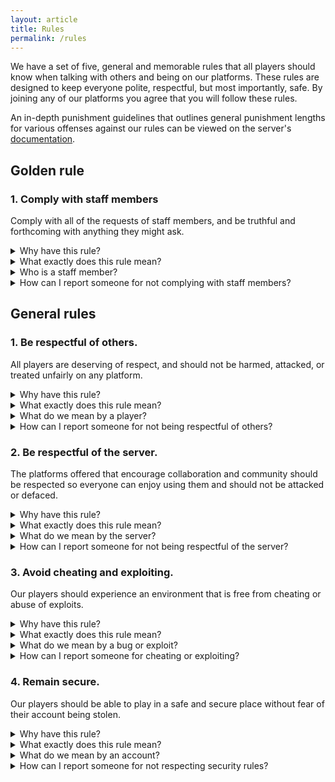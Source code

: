 ```yaml
---
layout: article
title: Rules
permalink: /rules
---
```


We have a set of five, general and memorable rules that all players should know when talking with others and being on our platforms. These rules are designed to keep everyone polite, respectful, but most importantly, safe. By joining any of our platforms you agree that you will follow these rules.

An in-depth punishment guidelines that outlines general punishment lengths for various offenses against our rules can be viewed on the server's [documentation](../docs).

## Golden rule

### 1. Comply with staff members
Comply with all of the requests of staff members, and be truthful and forthcoming with anything they might ask.

<details>
  <summary>Why have this rule?</summary>
      <p>The goal of staff members is to keep the community a safe place and promote an enjoyable experience for all of our members. When everyone cooperates with staff members, they are better able to keep the community secure.</p>
      <p>Staff members will never ask for personal information or any credentials to your account. File a <a href="{{ site.baseurl }}/report">report</a> immediately if this happens.</p>
</details>

<details>
  <summary>What exactly does this rule mean?</summary>
      <p>All of our staff members act with the whole community in mind. Try to assist by doing the following:</p>
        <ul>
          <li>Answer their questions or recall any events you remember</li>
          <li>Remaining truthful</li>
          <li>Actively reporting rule-breaking behavior</li>
        </ul>
      <p>Some things don’t help our staff members, however. Try to avoid the following:</p>
          <ul>
          <li>Mini-modding, trying to enforce rules for other staff members. Try to direct staff members to the rule-breaking behavior</li>
          <li>Withholding details from staff members</li>
          <li>Filing appeals or reports on behalf of someone else</li>
          <li>Evading punishments issued by staff members</li>
        </ul>
</details>

<details>
  <summary>Who is a staff member?</summary>
      <p>All staff members can be located by the prefix before their name:</p>
        <ul>
          <li>Executives will have a <span style="color: #515a5a">[</span><span style="color: #cb4335">Exec</span><span style="color: #515a5a">]</span> prefix and a <span style="color: #e74c3c">light red</span> name.</li>
          <li>Developers will have a <span style="color: #515a5a">[</span><span style="color: #652d90">Dev</span><span style="color: #515a5a">]</span> prefix and a <span style="color: #af7ac5">light purple</span> name.</li>
          <li>Admins will have a <span style="color: #515a5a">[</span><span style="color: #f7941d">Admin</span><span style="color: #515a5a">]</span> prefix and a <span style="color: #f4d03f">yellow</span> name.</li>
          <li>Mods will have a <span style="color: #515a5a">[</span><span style="color: #1e8449">Mod</span><span style="color: #515a5a">]</span> prefix and a <span style="color: #3AB54A">lime green</span> name.</li>
        </ul>
</details>

<details>
  <summary>How can I report someone for not complying with staff members?</summary>
      <p>Here are the options given to our members if they need to file a report.</p>
        <ul>
          <li><strong><span style="color: #f39c12">Recommended: Forum report.</span></strong> Use the <a href="{{ site.baseurl }}/report/">online form</a> to file a report on the forum.</li>
          <li>Join the <a href="{{ site.baseurl }}/discord">Discord</a> server and send a message to a staff member. If no staff member is online, try using the <code>#support</code> channel and a staff member will handle it later.</li>
          <li>Inform an online staff member on the server.</li>
        </ul>
</details>

## General rules

### 1. Be respectful of others.
All players are deserving of respect, and should not be harmed, attacked, or treated unfairly on any platform.

<details>
  <summary>Why have this rule?</summary>
      <p>We want all of our players to feel welcome, and to be a safe place for people to communicate and have fun. Everyone should be able to make new friends and have an enjoyable experience on our servers.</p>
      <p>Think twice before sending someone something hurtful. Everyone should be able to enjoy the server safely, and everyone should be mindful of the business of other people.</p>
</details>

<details>
  <summary>What exactly does this rule mean?</summary>
      <p>All of our players should be able to experience the server in the same positive environment as everyone else. Specifically, avoid:</p>
        <ul>
          <li>Advertising other platforms or services or posting invites to servers other than this one</li>
          <li>Repeating the same or similar messages, avoiding any mute or chat filters</li>
          <li>Encouraging violence or other attacks</li>
          <li>Disrespecting privacy limits in-game and in real life</li>
          <li>Encouraging any form of self-harm</li>
          <li>Excessive swearing or caps</li>
          <li>Sharing private or personal information without their consent</li>
          <li>Framing other people or falsifying information</li>
          <li>Referring to pornography or hateful content</li>
          <li>Modifying creations of others without their approval</li>
          <li>Soliciting illegal actions</li>
          <li>Plagiarizing the content of others</li>
        </ul>
</details>

<details>
  <summary>What do we mean by a player?</summary>
      <p>A player is anyone who plays on any of our platforms, including our staff members.</p>
</details>

<details>
  <summary>How can I report someone for not being respectful of others?</summary>
      <p>Here are the options given to our members if they need to file a report.</p>
        <ul>
          <li><strong><span style="color: #f39c12">Recommended: Forum report.</span></strong> Use the <a href="{{ site.baseurl }}/report/">online form</a> to file a report on the forum.</li>
          <li>Join the <a href="{{ site.baseurl }}/discord">Discord</a> server and send a message to a staff member. If no staff member is online, try using the <code>#support</code> channel and a staff member will handle it later.</li>
          <li>Inform an online staff member on the server.</li>
        </ul>
</details>

### 2. Be respectful of the server.
The platforms offered that encourage collaboration and community should be respected so everyone can enjoy using them and should not be attacked or defaced.

<details>
  <summary>Why have this rule?</summary>
      <p>Everyone wants to be able to enjoy the server without downtime and should have free access to the services we offer and should have access to a stable server to enjoy.</p>
</details>

<details>
  <summary>What exactly does this rule mean?</summary>
      <p>All of our players should be able to freely access a stable and lag-free server without connection issues. Specifically, avoid:</p>
        <ul>
          <li>Attempts to crash the server or cause downtime</li>
          <li>Large block edit operations</li>
          <li>Hacked clients that can cause instability</li>
          <li>Corrupting worlds or world chunks</li>
          <li>Using bot applications to spam the server</li>
        </ul>
</details>

<details>
  <summary>What do we mean by the server?</summary>
      <p>The "server" refers to all community platforms that are official to UnraveledMC. This includes:</p>
        <ul>
          <li>The in-game <a href="https://forum.unraveledmc.com/t/how-to-connect-to-the-server/475">Minecraft</a> server</li>
          <li>The <a href="{{ site.baseurl }}/community">forum</a> community</li>
          <li>The <a href="{{ site.baseurl }}/discord">Discord</a> guild</li>
        </ul>
</details>

<details>
  <summary>How can I report someone for not being respectful of the server?</summary>
      <p>Here are the options given to our members if they need to file a report.</p>
        <ul>
          <li><strong><span style="color: #f39c12">Recommended: Forum report.</span></strong> Use the <a href="{{ site.baseurl }}/report/">online form</a> to file a report on the forum.</li>
          <li>Join the <a href="{{ site.baseurl }}/discord">Discord</a> server and send a message to a staff member. If no staff member is online, try using the <code>#support</code> channel and a staff member will handle it later.</li>
          <li>Inform an online staff member on the server.</li>
        </ul>
</details>

### 3. Avoid cheating and exploiting.
Our players should experience an environment that is free from cheating or abuse of exploits.

<details>
  <summary>Why have this rule?</summary>
      <p>When cheating or exploiting occurs, it ruins the experience for others who try to play fairly. Everyone should be on a level playing field, and shouldn't be put at a disadvantage for following the rules.</p>
</details>

<details>
  <summary>What exactly does this rule mean?</summary>
      <blockquote>Note: All forms of cheating or exploiting are strictly banned on the <strong><span style="color: #cb4335">Survival</span></strong> server. The mentioned limits on hacks or hacked clients are for the <strong><span style="color: #00a8a8">Creative</span></strong> server specifically.</blockquote>
      <p>All of our players should have access to the same advantages as everyone else. Specifically, avoid the following:</p>
        <ul>
          <li>Using hacked clients to fight or compete</li>
          <li>Using hacked clients to break the rules</li>
          <li>Taking advantage of a bug or error in a program or plugin</li>
          <li>Not reporting any bugs or errors</li>
        </ul>
</details>

<details>
  <summary>What do we mean by a bug or exploit?</summary>
      <p>A bug refers to a software bug in a program or system. It is a flaw that can result in something that was incorrect or unexpected or will behave in unintended ways.</p>
</details>

<details>
  <summary>How can I report someone for cheating or exploiting?</summary>
      <p>Here are the options given to our members if they need to file a report.</p>
        <ul>
          <li><strong><span style="color: #f39c12">Recommended: Forum report.</span></strong> Use the <a href="{{ site.baseurl }}/report/">online form</a> to file a report on the forum.</li>
          <li>Join the <a href="{{ site.baseurl }}/discord">Discord</a> server and send a message to a staff member. If no staff member is online, try using the <code>#support</code> channel and a staff member will handle it later.</li>
          <li>Inform an online staff member on the server.</li>
        </ul>
</details>

### 4. Remain secure.
Our players should be able to play in a safe and secure place without fear of their account being stolen.

<details>
  <summary>Why have this rule?</summary>
      <p>Life is better when it's secure, and our players deserve a place without transactions or account phishing. Security also means being responsible for your own account, and its credentials should be kept to you and you only.</p>
      <p>Staff members will never ask for personal information or any credentials to your account. File a <a href="https://forum.unraveledmc.com/report">report</a> immediately if this happens.</p>
</details>

<details>
  <summary>What exactly does this rule mean?</summary>
      <p>Players should be able to experience an environment that is secure. Specifically, avoid the following:</p>
        <ul>
          <li>Any form of transactions or exchange of goods</li>
          <li>Accessing an account that isn't yours</li>
          <li>Pretending to be another user</li>
          <li>Soliciting illegal actions</li>
        </ul>
</details>

<details>
  <summary>What do we mean by an account?</summary>
      <p>Your <a href="https://minecraft.net">Minecraft</a> account is yours that controls your profile. Your account on our forum is yours as well. Do not let other people access it, and regularly change your account password.</p>
      <p>Members should notify an Executive before making another account if they intend to do so. Anything that violates United States law will be notified to proper authorities; we are based in the U.S. and work within its laws.</p>
</details>

<details>
  <summary>How can I report someone for not respecting security rules?</summary>
      <p>Here are the options given to our members if they need to file a report.</p>
        <ul>
          <li><strong><span style="color: #f39c12">Recommended: Forum report.</span></strong> Use the <a href="{{ site.baseurl }}/report/">online form</a> to file a report on the forum.</li>
          <li>Join the <a href="{{ site.baseurl }}/discord">Discord</a> server and send a message to a staff member. If no staff member is online, try using the <code>#support</code> channel and a staff member will handle it later.</li>
          <li>Inform an online staff member on the server.</li>
        </ul>
</details>
